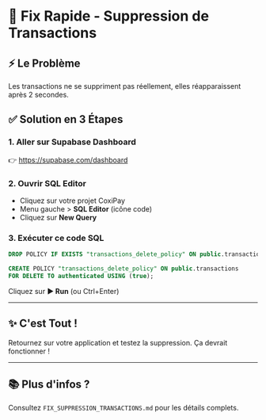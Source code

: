 # 🚀 Fix Rapide - Suppression de Transactions

## ⚡ Le Problème
Les transactions ne se suppriment pas réellement, elles réapparaissent après 2 secondes.

## ✅ Solution en 3 Étapes

### 1. Aller sur Supabase Dashboard
👉 https://supabase.com/dashboard

### 2. Ouvrir SQL Editor
- Cliquez sur votre projet CoxiPay
- Menu gauche > **SQL Editor** (icône code)
- Cliquez sur **New Query**

### 3. Exécuter ce code SQL

```sql
DROP POLICY IF EXISTS "transactions_delete_policy" ON public.transactions;

CREATE POLICY "transactions_delete_policy" ON public.transactions 
FOR DELETE TO authenticated USING (true);
```

Cliquez sur **▶ Run** (ou Ctrl+Enter)

---

## ✨ C'est Tout !

Retournez sur votre application et testez la suppression. Ça devrait fonctionner !

---

## 📚 Plus d'infos ?
Consultez `FIX_SUPPRESSION_TRANSACTIONS.md` pour les détails complets.

